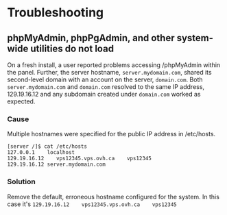 # Troubleshooting

## phpMyAdmin, phpPgAdmin, and other system-wide utilities do not load

On a fresh install, a user reported problems accessing /phpMyAdmin within the panel. Further, the server hostname, `server.mydomain.com`, shared its second-level domain with an account on the server, `domain.com`. Both `server.mydomain.com` and `domain.com` resolved to the same IP address, 129.19.16.12 and any subdomain created under `domain.com` worked as expected.

### Cause

 Multiple hostnames were specified for the public IP address in /etc/hosts.

```
[server /]$ cat /etc/hosts
127.0.0.1    localhost
129.19.16.12    vps12345.vps.ovh.ca    vps12345
129.19.16.12 server.mydomain.com
```

### Solution

Remove the default, erroneous hostname configured for the system. In this case it's `129.19.16.12    vps12345.vps.ovh.ca    vps12345`
